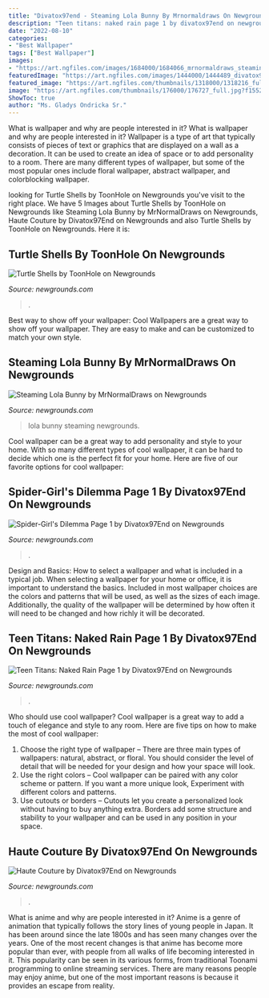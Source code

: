 ```yaml
---
title: "Divatox97end - Steaming Lola Bunny By Mrnormaldraws On Newgrounds"
description: "Teen titans: naked rain page 1 by divatox97end on newgrounds"
date: "2022-08-10"
categories:
- "Best Wallpaper"
tags: ["Best Wallpaper"]
images:
- "https://art.ngfiles.com/images/1684000/1684066_mrnormaldraws_steaming-lola-bunny.png?f1615414793"
featuredImage: "https://art.ngfiles.com/images/1444000/1444489_divatox97end_haute-couture.jpg?f1601490778"
featured_image: "https://art.ngfiles.com/thumbnails/1318000/1318216_full.png?f1592516643"
image: "https://art.ngfiles.com/thumbnails/176000/176727_full.jpg?f1552364773"
ShowToc: true
author: "Ms. Gladys Ondricka Sr."
---
```



What is wallpaper and why are people interested in it?
What is wallpaper and why are people interested in it?
Wallpaper is a type of art that typically consists of pieces of text or graphics that are displayed on a wall as a decoration. It can be used to create an idea of space or to add personality to a room. There are many different types of wallpaper, but some of the most popular ones include floral wallpaper, abstract wallpaper, and colorblocking wallpaper.

	

		
looking for Turtle Shells by ToonHole on Newgrounds you've visit to the right place. We have 5 Images about Turtle Shells by ToonHole on Newgrounds like Steaming Lola Bunny by MrNormalDraws on Newgrounds, Haute Couture by Divatox97End on Newgrounds and also Turtle Shells by ToonHole on Newgrounds. Here it is:
		
    
## Turtle Shells By ToonHole On Newgrounds

<img loading=lazy src="https://art.ngfiles.com/thumbnails/176000/176727_full.jpg?f1552364773" onerror="this.onerror=null;this.src='https://tse3.mm.bing.net/th?id=OIP.uXgd2DT-dF4UtBQ4DSMtpAAAAA&amp;pid=15.1';" alt="Turtle Shells by ToonHole on Newgrounds">

_Source: newgrounds.com_

>. 

	

Best way to show off your wallpaper:
Cool Wallpapers are a great way to show off your wallpaper. They are easy to make and can be customized to match your own style.

    
## Steaming Lola Bunny By MrNormalDraws On Newgrounds

<img loading=lazy src="https://art.ngfiles.com/images/1684000/1684066_mrnormaldraws_steaming-lola-bunny.png?f1615414793" onerror="this.onerror=null;this.src='https://tse3.mm.bing.net/th?id=OIP.wAVfv7Rvz83VSaBgkLer1wHaJv&amp;pid=15.1';" alt="Steaming Lola Bunny by MrNormalDraws on Newgrounds">

_Source: newgrounds.com_

>lola bunny steaming newgrounds. 

	

Cool wallpaper can be a great way to add personality and style to your home. With so many different types of cool wallpaper, it can be hard to decide which one is the perfect fit for your home. Here are five of our favorite options for cool wallpaper: 

    
## Spider-Girl&#039;s Dilemma Page 1 By Divatox97End On Newgrounds

<img loading=lazy src="https://art.ngfiles.com/thumbnails/1167000/1167897_full.png?f1581179351" onerror="this.onerror=null;this.src='https://tse1.mm.bing.net/th?id=OIP.eJidJtQV0nLLvikbPU2CAwAAAA&amp;pid=15.1';" alt="Spider-Girl&#039;s Dilemma Page 1 by Divatox97End on Newgrounds">

_Source: newgrounds.com_

>. 

	

Design and Basics: How to select a wallpaper and what is included in a typical job.
When selecting a wallpaper for your home or office, it is important to understand the basics. Included in most wallpaper choices are the colors and patterns that will be used, as well as the sizes of each image. Additionally, the quality of the wallpaper will be determined by how often it will need to be changed and how richly it will be decorated.

    
## Teen Titans: Naked Rain Page 1 By Divatox97End On Newgrounds

<img loading=lazy src="https://art.ngfiles.com/thumbnails/1318000/1318216_full.png?f1592516643" onerror="this.onerror=null;this.src='https://tse3.mm.bing.net/th?id=OIP.Nnz8cl3b2w8xG_rr-bAJkgAAAA&amp;pid=15.1';" alt="Teen Titans: Naked Rain Page 1 by Divatox97End on Newgrounds">

_Source: newgrounds.com_

>. 

	

Who should use cool wallpaper?
Cool wallpaper is a great way to add a touch of elegance and style to any room. Here are five tips on how to make the most of cool wallpaper: 
1) Choose the right type of wallpaper – There are three main types of wallpapers: natural, abstract, or floral. You should consider the level of detail that will be needed for your design and how your space will look. 
2) Use the right colors – Cool wallpaper can be paired with any color scheme or pattern. If you want a more unique look, Experiment with different colors and patterns. 
3) Use cutouts or borders – Cutouts let you create a personalized look without having to buy anything extra. Borders add some structure and stability to your wallpaper and can be used in any position in your space.

    
## Haute Couture By Divatox97End On Newgrounds

<img loading=lazy src="https://art.ngfiles.com/images/1444000/1444489_divatox97end_haute-couture.jpg?f1601490778" onerror="this.onerror=null;this.src='https://tse3.mm.bing.net/th?id=OIP.n0y7knlv4OIDiQnphniy-AHaJ4&amp;pid=15.1';" alt="Haute Couture by Divatox97End on Newgrounds">

_Source: newgrounds.com_

>. 

	

What is anime and why are people interested in it?
Anime is a genre of animation that typically follows the story lines of young people in Japan. It has been around since the late 1800s and has seen many changes over the years. One of the most recent changes is that anime has become more popular than ever, with people from all walks of life becoming interested in it. This popularity can be seen in its various forms, from traditional Toonami programming to online streaming services. There are many reasons people may enjoy anime, but one of the most important reasons is because it provides an escape from reality.


